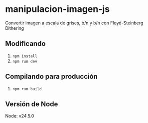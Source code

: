 # manipulacion-imagen-js
Convertir imagen a escala de grises, b/n y b/n con Floyd-Steinberg Dithering

## Modificando

1. `npm install`
2. `npm run dev`

## Compilando para producción
1. `npm run build`

## Versión de Node
Node: v24.5.0